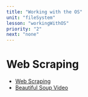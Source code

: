 ```yaml
---
title: "Working with the OS"
unit: "fileSystem"
lesson: "workingWithOS"
priority: "2"
next: "none"
---
```


# Web Scraping

- [Web Scraping](https://automatetheboringstuff.com/2e/chapter12/)
- [Beautiful Soup Video](https://www.youtube.com/watch?v=ng2o98k983k&ab_channel=CoreySchafer)
